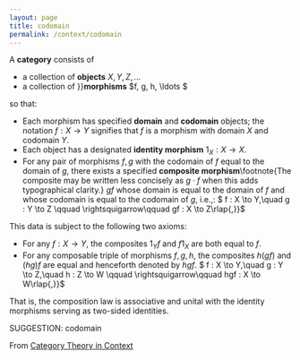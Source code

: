 ```yaml
---
layout: page
title: codomain
permalink: /context/codomain
---
```

 A **category** consists of

-  a collection of **objects** $X, Y, Z, \ldots$
-  a collection of }}**morphisms** $f, g, h, \ldots $

so that:

-  Each morphism has specified **domain** and **codomain**  objects; the notation $f : X \to Y$ signifies that $f$ is a morphism with domain $X$ and codomain $Y$.
-  Each object has a designated **identity morphism** $1_X : X \to X$.
-  For any pair of morphisms $f,g$ with the codomain of $f$ equal to the domain of $g$, there exists a specified **composite morphism**\footnote{The composite may be written less concisely as $g \cdot f$ when this adds typographical clarity.} $gf$ whose domain is equal to the domain of $f$ and whose codomain is equal to the codomain of $g$, i.e.,:
$ f : X \to Y,\quad g : Y \to Z \qquad \rightsquigarrow\qquad gf : X \to Z\rlap{,}}$

This data is subject to the following two axioms:

-  For any $f : X \to Y$, the composites $1_Y f$ and $f 1_X$ are both equal to $f$.
-  For any composable triple of morphisms $f,g,h$, the composites $h(gf)$ and $(hg)f$ are equal and henceforth denoted by $hgf$.
$ f : X \to Y,\quad g : Y \to Z,\quad h : Z \to W \qquad \rightsquigarrow\qquad hgf : X \to W\rlap{,}}$

That is,  the composition law is associative and unital with the identity morphisms serving as two-sided identities.


SUGGESTION: codomain

From [Category Theory in Context](https://mathgloss.github.io/MathGloss/context.html)